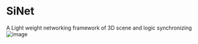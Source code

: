 # SiNet
A Light weight networking framework of 3D scene and  logic synchronizing
![image](/Resources/Media/demo.gif)